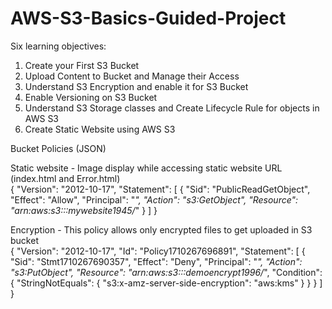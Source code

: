 # AWS-S3-Basics-Guided-Project

Six learning objectives: 
1. Create your First S3 Bucket
2. Upload Content to Bucket and Manage their Access
3. Understand S3 Encryption and enable it for S3 Bucket
4. Enable Versioning on S3 Bucket
5. Understand S3 Storage classes and Create Lifecycle Rule for objects in AWS S3
6. Create Static Website using AWS S3


Bucket Policies (JSON)

Static website - Image display while accessing static website URL (index.html and Error.html)
<br>
{
    "Version": "2012-10-17",
    "Statement": [
        {
            "Sid": "PublicReadGetObject",
            "Effect": "Allow",
            "Principal": "*",
            "Action": "s3:GetObject",
            "Resource": "arn:aws:s3:::mywebsite1945/*"
        }
    ]
}




Encryption - This policy allows only encrypted files to get uploaded in S3 bucket 
<br>
{
    "Version": "2012-10-17",
    "Id": "Policy1710267696891",
    "Statement": [
        {
            "Sid": "Stmt1710267690357",
            "Effect": "Deny",
            "Principal": "*",
            "Action": "s3:PutObject",
            "Resource": "arn:aws:s3:::demoencrypt1996/*",
            "Condition": {
                "StringNotEquals": {
                    "s3:x-amz-server-side-encryption": "aws:kms"
                }
            }
        }
    ]
}
